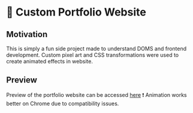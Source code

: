 # 🌟 Custom Portfolio Website
## Motivation
This is simply a fun side project made to understand DOMS and frontend development. Custom pixel art and CSS transformations were used to create animated effects in website.

## Preview
Preview of the portfolio website can be accessed [here](https://y36jung.github.io/portfolio-website/)
❗ Animation works better on Chrome due to compatibility issues.